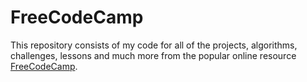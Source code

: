 # FreeCodeCamp  

This repository consists of my code for all of the projects, algorithms, challenges, lessons and much more from the popular online resource [FreeCodeCamp](https://www.freecodecamp.com).